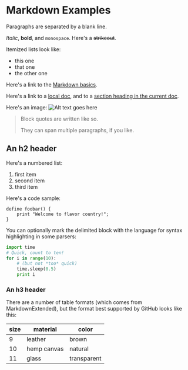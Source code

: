 # Markdown Examples

Paragraphs are separated by a blank line.

*Italic*, **bold**, and `monospace`. Here's a ~~strikeout~~.

Itemized lists look like:

  * this one
  * that one
  * the other one

Here's a link to the [Markdown basics](http://daringfireball.net/projects/markdown/basics).

Here's a link to a [local doc](local-doc.html), and to a [section heading in the current doc](#an-h2-header).


Here's an image:
![Alt text goes here](https://github.com/HVLrobotics/project-reporting-example/blob/b4df3332e57e1d2a37a41beea44fd3174a2ee491/%E2%80%ABimages/logo.png)

> Block quotes are
> written like so.
>
> They can span multiple paragraphs,
> if you like.

## An h2 header

Here's a numbered list:

 1. first item
 2. second item
 3. third item

Here's a code sample:

```
define foobar() {
    print "Welcome to flavor country!";
}
```

You can optionally mark the delimited block with the language for syntax highlighting in some parsers:

```python
import time
# Quick, count to ten!
for i in range(10):
    # (but not *too* quick)
    time.sleep(0.5)
    print i
```

### An h3 header

There are a number of table formats (which comes from MarkdownExtended), but the format best supported by GitHub looks like this:

| size | material     | color        |
| ---- | ------------ | ------------ |
| 9    | leather      | brown        |
| 10   | hemp canvas  | natural      |
| 11   | glass        | transparent  |
